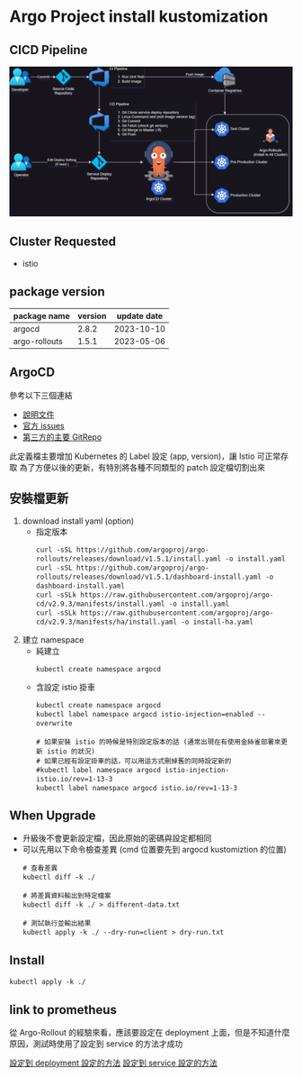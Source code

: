 # Argo Project install kustomization

## CICD Pipeline

![](./CI-CD%20Pipeline.jpg)

## Cluster Requested

- istio

## package version

| package name  | version | update date |
|---------------|---------|-------------|
| argocd        | 2.8.2   | 2023-10-10  |
| argo-rollouts | 1.5.1   | 2023-05-06  |

## ArgoCD

參考以下三個連結

* [說明文件](https://loadbalancing.se/2021/03/22/argocd-behind-istio-on-rancher/)
* [官方 issues](https://github.com/argoproj/argo-cd/issues/2784)
* [第三方的主要 GitRepo](https://github.com/epacke/argo-istio)

此定義檔主要增加 Kubernetes 的 Label 設定 (app, version)，讓 Istio 可正常存取
為了方便以後的更新，有特別將各種不同類型的 patch 設定檔切割出來

## 安裝檔更新

1. download install yaml (option)
    * 指定版本
        ```bash=
        curl -sSL https://github.com/argoproj/argo-rollouts/releases/download/v1.5.1/install.yaml -o install.yaml
        curl -sSL https://github.com/argoproj/argo-rollouts/releases/download/v1.5.1/dashboard-install.yaml -o dashboard-install.yaml
        curl -sSLk https://raw.githubusercontent.com/argoproj/argo-cd/v2.9.3/manifests/install.yaml -o install.yaml
        curl -sSLk https://raw.githubusercontent.com/argoproj/argo-cd/v2.9.3/manifests/ha/install.yaml -o install-ha.yaml
        ```
1. 建立 namespace
    * 純建立
        ```bash=
        kubectl create namespace argocd
        ```
    * 含設定 istio 掛車
        ```bash=
        kubectl create namespace argocd
        kubectl label namespace argocd istio-injection=enabled --overwrite

        # 如果安裝 istio 的時候是特別設定版本的話 (通常出現在有使用金絲雀部署來更新 istio 的狀況)
        # 如果已經有設定掛車的話，可以用這方式刪掉舊的同時設定新的
        #kubectl label namespace argocd istio-injection- istio.io/rev=1-13-3
        kubectl label namespace argocd istio.io/rev=1-13-3
        ```

## When Upgrade

* 升級後不會更新設定檔，因此原始的密碼與設定都相同
* 可以先用以下命令檢查差異 (cmd 位置要先到 argocd kustomiztion 的位置)
    ```bash=
    # 查看差異
    kubectl diff -k ./

    # 將差異資料輸出到特定檔案
    kubectl diff -k ./ > different-data.txt

    # 測試執行並輸出結果
    kubectl apply -k ./ --dry-run=client > dry-run.txt

    ```

## Install

```
kubectl apply -k ./
```

## link to prometheus

從 Argo-Rollout 的經驗來看，應該要設定在 deployment 上面，但是不知道什麼原因，測試時使用了設定到 service 的方法才成功

[設定到 deployment 設定的方法](https://newrelic.com/instant-observability/argocd-quickstart/03b4a3b9-3a59-4603-91dd-6b0ced1d62de)
[設定到 service 設定的方法](https://www.gushiciku.cn/pl/g7Ok/zh-tw)
